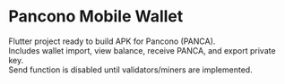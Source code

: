 # Pancono Mobile Wallet

Flutter project ready to build APK for Pancono (PANCA).  
Includes wallet import, view balance, receive PANCA, and export private key.  
Send function is disabled until validators/miners are implemented.
